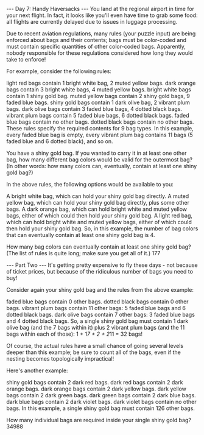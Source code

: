 --- Day 7: Handy Haversacks ---
You land at the regional airport in time for your next flight. In fact, it looks like you'll even have time to grab some food: all flights are currently delayed due to issues in luggage processing.

Due to recent aviation regulations, many rules (your puzzle input) are being enforced about bags and their contents; bags must be color-coded and must contain specific quantities of other color-coded bags. Apparently, nobody responsible for these regulations considered how long they would take to enforce!

For example, consider the following rules:

light red bags contain 1 bright white bag, 2 muted yellow bags.
dark orange bags contain 3 bright white bags, 4 muted yellow bags.
bright white bags contain 1 shiny gold bag.
muted yellow bags contain 2 shiny gold bags, 9 faded blue bags.
shiny gold bags contain 1 dark olive bag, 2 vibrant plum bags.
dark olive bags contain 3 faded blue bags, 4 dotted black bags.
vibrant plum bags contain 5 faded blue bags, 6 dotted black bags.
faded blue bags contain no other bags.
dotted black bags contain no other bags.
These rules specify the required contents for 9 bag types. In this example, every faded blue bag is empty, every vibrant plum bag contains 11 bags (5 faded blue and 6 dotted black), and so on.

You have a shiny gold bag. If you wanted to carry it in at least one other bag, how many different bag colors would be valid for the outermost bag? (In other words: how many colors can, eventually, contain at least one shiny gold bag?)

In the above rules, the following options would be available to you:

A bright white bag, which can hold your shiny gold bag directly.
A muted yellow bag, which can hold your shiny gold bag directly, plus some other bags.
A dark orange bag, which can hold bright white and muted yellow bags, either of which could then hold your shiny gold bag.
A light red bag, which can hold bright white and muted yellow bags, either of which could then hold your shiny gold bag.
So, in this example, the number of bag colors that can eventually contain at least one shiny gold bag is 4.

How many bag colors can eventually contain at least one shiny gold bag? (The list of rules is quite long; make sure you get all of it.)
177


--- Part Two ---
It's getting pretty expensive to fly these days - not because of ticket prices, but because of the ridiculous number of bags you need to buy!

Consider again your shiny gold bag and the rules from the above example:

faded blue bags contain 0 other bags.
dotted black bags contain 0 other bags.
vibrant plum bags contain 11 other bags: 5 faded blue bags and 6 dotted black bags.
dark olive bags contain 7 other bags: 3 faded blue bags and 4 dotted black bags.
So, a single shiny gold bag must contain 1 dark olive bag (and the 7 bags within it) plus 2 vibrant plum bags (and the 11 bags within each of those): 1 + 1*7 + 2 + 2*11 = 32 bags!

Of course, the actual rules have a small chance of going several levels deeper than this example; be sure to count all of the bags, even if the nesting becomes topologically impractical!

Here's another example:

shiny gold bags contain 2 dark red bags.
dark red bags contain 2 dark orange bags.
dark orange bags contain 2 dark yellow bags.
dark yellow bags contain 2 dark green bags.
dark green bags contain 2 dark blue bags.
dark blue bags contain 2 dark violet bags.
dark violet bags contain no other bags.
In this example, a single shiny gold bag must contain 126 other bags.

How many individual bags are required inside your single shiny gold bag?
34988